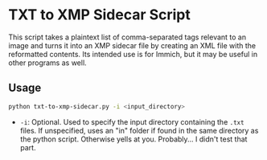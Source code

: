 # TXT to XMP Sidecar Script

This script takes a plaintext list of comma-separated tags relevant to an image and turns it into an XMP sidecar file by creating an XML file with the reformatted contents. Its intended use is for Immich, but it may be useful in other programs as well.

## Usage

```bash
python txt-to-xmp-sidecar.py -i <input_directory>
```

* `-i`: Optional. Used to specify the input directory containing the `.txt` files. If unspecified, uses an "in" folder if found in the same directory as the python script. Otherwise yells at you. Probably... I didn't test that part.
